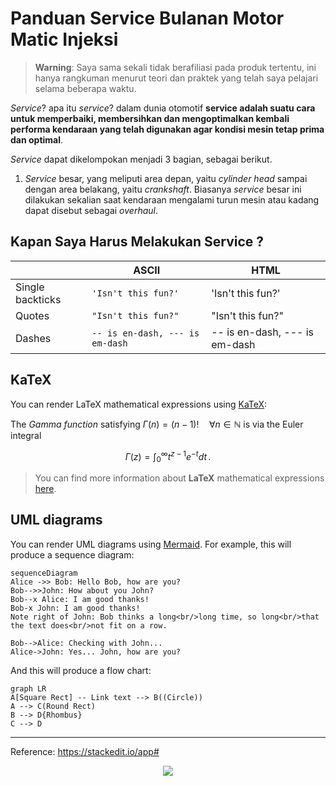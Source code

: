 # Panduan Service Bulanan Motor Matic Injeksi

> **Warning**: Saya sama sekali tidak berafiliasi pada produk tertentu, ini hanya rangkuman menurut teori dan praktek yang telah saya pelajari selama beberapa waktu.

_Service_? apa itu _service_? dalam dunia otomotif **service adalah suatu cara untuk memperbaiki, membersihkan dan mengoptimalkan kembali performa kendaraan yang telah digunakan agar kondisi mesin tetap prima dan optimal**.

_Service_ dapat dikelompokan menjadi 3 bagian, sebagai berikut.
1. _Service_ besar, yang meliputi area depan, yaitu _cylinder head_ sampai dengan area belakang, yaitu _crankshaft_. Biasanya _service_ besar ini dilakukan sekalian saat kendaraan mengalami turun mesin atau kadang dapat disebut sebagai _overhaul_.

## Kapan Saya Harus Melakukan Service ?



|                |ASCII                          |HTML                         |
|----------------|-------------------------------|-----------------------------|
|Single backticks|`'Isn't this fun?'`            |'Isn't this fun?'            |
|Quotes          |`"Isn't this fun?"`            |"Isn't this fun?"            |
|Dashes          |`-- is en-dash, --- is em-dash`|-- is en-dash, --- is em-dash|


## KaTeX

You can render LaTeX mathematical expressions using [KaTeX](https://khan.github.io/KaTeX/):

The *Gamma function* satisfying $\Gamma(n) = (n-1)!\quad\forall n\in\mathbb N$ is via the Euler integral

$$
\Gamma(z) = \int_0^\infty t^{z-1}e^{-t}dt\,.
$$

> You can find more information about **LaTeX** mathematical expressions [here](http://meta.math.stackexchange.com/questions/5020/mathjax-basic-tutorial-and-quick-reference).


## UML diagrams

You can render UML diagrams using [Mermaid](https://mermaidjs.github.io/). For example, this will produce a sequence diagram:

```mermaid
sequenceDiagram
Alice ->> Bob: Hello Bob, how are you?
Bob-->>John: How about you John?
Bob--x Alice: I am good thanks!
Bob-x John: I am good thanks!
Note right of John: Bob thinks a long<br/>long time, so long<br/>that the text does<br/>not fit on a row.

Bob-->Alice: Checking with John...
Alice->John: Yes... John, how are you?
```

And this will produce a flow chart:

```mermaid
graph LR
A[Square Rect] -- Link text --> B((Circle))
A --> C(Round Rect)
B --> D{Rhombus}
C --> D
```

---

Reference: https://stackedit.io/app#


<p align="center"><img src="https://raw.githubusercontent.com/catppuccin/catppuccin/main/assets/footers/gray0_ctp_on_line.svg?sanitize=true" /></p>

